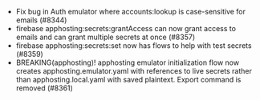 - Fix bug in Auth emulator where accounts:lookup is case-sensitive for emails (#8344)
- firebase apphosting:secrets:grantAccess can now grant access to emails and can grant multiple secrets at once (#8357)
- firebase apphosting:secrets:set now has flows to help with test secrets (#8359)
- BREAKING(apphosting)! apphosting emulator initialization flow now creates apphosting.emulator.yaml with references to live secrets rather than apphosting.local.yaml with saved plaintext. Export command is removed (#8361)
